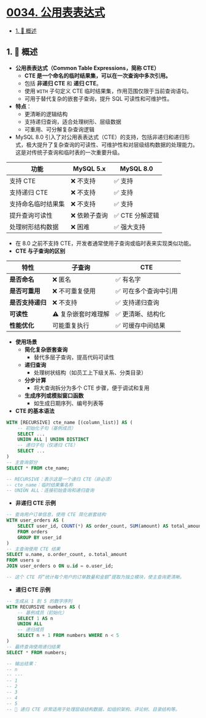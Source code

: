 # [0034. 公用表表达式](https://github.com/Tdahuyou/TNotes.sql/tree/main/notes/0034.%20%E5%85%AC%E7%94%A8%E8%A1%A8%E8%A1%A8%E8%BE%BE%E5%BC%8F)

<!-- region:toc -->

- [1. 📝 概述](#1--概述)

<!-- endregion:toc -->

## 1. 📝 概述

- **公用表表达式（Common Table Expressions，简称 CTE）**
  - **CTE 是一个命名的临时结果集，可以在一次查询中多次引用。**
  - 包括 **非递归 CTE** 和 **递归 CTE**。
  - 使用 `WITH` 子句定义 CTE 临时结果集，作用范围仅限于当前查询语句。
  - 可用于替代复杂的嵌套子查询，提升 SQL 可读性和可维护性。
- **特点**：
  - 更清晰的逻辑结构
  - 支持递归查询，适合处理树形、层级数据
  - 可重用、可分解复杂查询逻辑
- MySQL 8.0 引入了对公用表表达式（CTE）的支持，包括非递归和递归形式，极大提升了复杂查询的可读性、可维护性和对层级结构数据的处理能力。这是对传统子查询和临时表的一次重要升级。

| 功能               | MySQL 5.x     | MySQL 8.0       |
| ------------------ | ------------- | --------------- |
| 支持 CTE           | ❌ 不支持     | ✅ 支持         |
| 支持递归 CTE       | ❌ 不支持     | ✅ 支持         |
| 支持命名临时结果集 | ❌ 不支持     | ✅ 支持         |
| 提升查询可读性     | ❌ 依赖子查询 | ✅ CTE 分解逻辑 |
| 处理树形结构数据   | ❌ 困难       | ✅ 强大支持     |

- 在 8.0 之前不支持 CTE，开发者通常使用子查询或临时表来实现类似功能。
- **CTE 与子查询的区别**

| 特性             | 子查询              | CTE                   |
| ---------------- | ------------------- | --------------------- |
| **是否命名**     | ❌ 匿名             | ✅ 有名字             |
| **是否可重用**   | ❌ 不可重复使用     | ✅ 可在多个查询中引用 |
| **是否支持递归** | ❌ 不支持           | ✅ 支持递归查询       |
| **可读性**       | ⚠️ 复杂嵌套时难理解 | ✅ 更清晰、结构化     |
| **性能优化**     | 可能重复执行        | ✅ 可缓存中间结果     |

- **使用场景**
  - **简化复杂嵌套查询**
    - 替代多层子查询，提高代码可读性
  - **递归查询**
    - 处理树状结构（如员工上下级关系、分类目录）
  - **分步计算**
    - 将大查询拆分为多个 CTE 步骤，便于调试和复用
  - **生成序列或模拟窗口函数**
    - 如生成日期序列、编号列表等
- **CTE 的基本语法**

```sql
WITH [RECURSIVE] cte_name [(column_list)] AS (
    -- 初始化子句（基例成员）
    SELECT ...
    UNION ALL | UNION DISTINCT
    -- 递归子句（仅递归 CTE）
    SELECT ...
)
-- 主查询部分
SELECT * FROM cte_name;

-- RECURSIVE：表示这是一个递归 CTE（非必须）
-- cte_name：临时结果集名称
-- UNION ALL：连接初始查询和递归查询
```

- **非递归 CTE 示例**

```sql
-- 查询用户订单信息，使用 CTE 简化嵌套结构
WITH user_orders AS (
    SELECT user_id, COUNT(*) AS order_count, SUM(amount) AS total_amount
    FROM orders
    GROUP BY user_id
)
-- 主查询使用 CTE 结果
SELECT u.name, o.order_count, o.total_amount
FROM users u
JOIN user_orders o ON u.id = o.user_id;

-- 这个 CTE 将“统计每个用户的订单数量和金额”提取为独立模块，使主查询更清晰。
```

- **递归 CTE 示例**

```sql
-- 生成从 1 到 5 的数字序列
WITH RECURSIVE numbers AS (
    -- 基例成员（初始化）
    SELECT 1 AS n
    UNION ALL
    -- 递归成员
    SELECT n + 1 FROM numbers WHERE n < 5
)
-- 最终查询使用递归结果
SELECT * FROM numbers;

-- 输出结果：
-- n
-- ---
-- 1
-- 2
-- 3
-- 4
-- 5
-- 🔁 递归 CTE 非常适用于处理层级结构数据，如组织架构、评论树、目录结构等。
```
